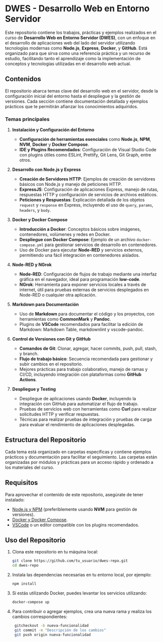 # DWES - Desarrollo Web en Entorno Servidor

Este repositorio contiene los trabajos, prácticas y ejemplos realizados en el curso de **Desarrollo Web en Entorno Servidor (DWES)**, con un enfoque en el desarrollo de aplicaciones web del lado del servidor utilizando tecnologías modernas como **Node.js**, **Express**, **Docker**, y **GitHub**. Está organizado para que sirva como una referencia práctica y un recurso de estudio, facilitando tanto el aprendizaje como la implementación de conceptos y tecnologías utilizadas en el desarrollo web actual.

## Contenidos

El repositorio abarca temas clave del desarrollo web en el servidor, desde la configuración inicial del entorno hasta el despliegue y la gestión de versiones. Cada sección contiene documentación detallada y ejemplos prácticos que te permitirán afianzar los conocimientos adquiridos.

### Temas principales

1. **Instalación y Configuración del Entorno**
   - **Configuración de herramientas esenciales** como **Node.js**, **NPM**, **NVM**, **Docker** y **Docker Compose**.
   - **IDE y Plugins Recomendados**: Configuración de Visual Studio Code con plugins útiles como ESLint, Prettify, Git Lens, Git Graph, entre otros.

2. **Desarrollo con Node.js y Express**
   - **Creación de Servidores HTTP**: Ejemplos de creación de servidores básicos con Node.js y manejo de peticiones HTTP.
   - **ExpressJS**: Configuración de aplicaciones Express, manejo de rutas, respuestas HTTP y configuración de servicios de archivos estáticos.
   - **Peticiones y Respuestas**: Explicación detallada de los objetos `request` y `response` en Express, incluyendo el uso de `query`, `params`, `headers`, y `body`.

3. **Docker y Docker Compose**
   - **Introducción a Docker**: Conceptos básicos sobre imágenes, contenedores, volúmenes y redes en Docker.
   - **Despliegue con Docker Compose**: Ejemplo de un archivo `docker-compose.yml` para gestionar servicios de desarrollo en contenedores.
   - Uso de Docker para ejecutar **Node-RED** y servicios externos, permitiendo una fácil integración en contenedores aislados.

4. **Node-RED y NGrok**
   - **Node-RED**: Configuración de flujos de trabajo mediante una interfaz gráfica en el navegador, ideal para programación **low-code**.
   - **NGrok**: Herramienta para exponer servicios locales a través de internet, útil para pruebas externas de servicios desplegados en Node-RED o cualquier otra aplicación.

5. **Markdown para Documentación**
   - Uso de **Markdown** para documentar el código y los proyectos, con herramientas como **CommonMark** y **Pandoc**.
   - Plugins de **VSCode** recomendados para facilitar la edición de Markdown: Markdown Table, markdownlint y vscode-pandoc.

6. **Control de Versiones con Git y GitHub**
   - **Comandos de Git**: Clonar, agregar, hacer commits, push, pull, stash, y branch.
   - **Flujo de trabajo básico**: Secuencia recomendada para gestionar y subir cambios en el repositorio.
   - Mejores prácticas para trabajo colaborativo, manejo de ramas y CI/CD, incluyendo integración con plataformas como **GitHub Actions**.

7. **Despliegue y Testing**
   - Despliegue de aplicaciones usando **Docker**, incluyendo la integración con GitHub para automatizar el flujo de trabajo.
   - Pruebas de servicios web con herramientas como **Curl** para realizar solicitudes HTTP y verificar respuestas.
   - Técnicas para realizar pruebas de integración y pruebas de carga para evaluar el rendimiento de aplicaciones desplegadas.

## Estructura del Repositorio

Cada tema está organizado en carpetas específicas y contiene ejemplos prácticos y documentación para facilitar el seguimiento. Las carpetas están organizadas por módulos y prácticas para un acceso rápido y ordenado a los materiales del curso.

## Requisitos

Para aprovechar el contenido de este repositorio, asegúrate de tener instalado:

- [Node.js y NPM](https://nodejs.org/) (preferiblemente usando **NVM** para gestión de versiones).
- [Docker y Docker Compose](https://www.docker.com/).
- [VSCode](https://code.visualstudio.com/) o un editor compatible con los plugins recomendados.

## Uso del Repositorio

1. Clona este repositorio en tu máquina local:

   ```bash
   git clone https://github.com/tu_usuario/dwes-repo.git
   cd dwes-repo
   ```

2. Instala las dependencias necesarias en tu entorno local, por ejemplo:

   ```bash
   npm install
   ```

3. Si estás utilizando Docker, puedes levantar los servicios utilizando:

   ```bash
   docker-compose up
   ```

4. Para contribuir o agregar ejemplos, crea una nueva rama y realiza los cambios correspondientes:

   ```bash
    gitcheckout -b nueva-funcionalidad
    git commit -m "Descripción de los cambios"
    git push origin nueva-funcionalidad
   ```

